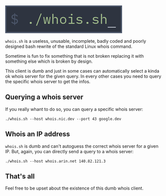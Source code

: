 ![whois.sh](whois.png)

`whois.sh` is a useless, unusable, incomplete, badly coded and poorly designed 
bash rewrite of the standard Linux whois command.

Sometime is fun to fix something that is not broken replacing it with something
else which is broken by design.

This client is dumb and just in some cases can automatically select a kinda ok
whois server for the given query.
In every other cases you need to query the specific whois server to get the infos.

## Querying a whois server
If you really whant to do so, you can query a specific whois server:

```
./whois.sh --host whois.nic.dev --port 43 google.dev
```

## Whois an IP address
`whois.sh` is dumb and can't autoguess the correct whois server for a given IP.
But, again, you can directly send a query to a whois server:

```
./whois.sh --host whois.arin.net 140.82.121.3
```

## That's all
Feel free to be upset about the existence of this dumb whois client.
